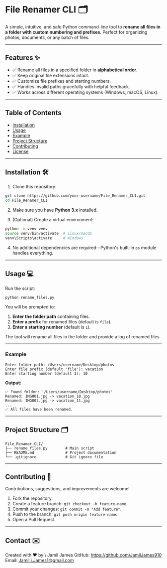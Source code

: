 # File Renamer CLI 🗂️

A simple, intuitive, and safe Python command-line tool to **rename all files in a folder with custom numbering and prefixes**. Perfect for organizing photos, documents, or any batch of files.

---

## Features ✨

- ✅ Rename all files in a specified folder in **alphabetical order**.
- ✅ Keep original file extensions intact.
- ✅ Customize file prefixes and starting numbers.
- ✅ Handles invalid paths gracefully with helpful feedback.
- ✅ Works across different operating systems (Windows, macOS, Linux).

---

## Table of Contents

- [Installation](#installation)
- [Usage](#usage)
- [Example](#example)
- [Project Structure](#project-structure)
- [Contributing](#contributing)
- [License](#license)

---

## Installation 🛠️

1. Clone this repository:

```bash
git clone https://github.com/your-username/File_Renamer_CLI.git
cd File_Renamer_CLI
````

2. Make sure you have **Python 3.x** installed.

3. (Optional) Create a virtual environment:

```bash
python -m venv venv
source venv/bin/activate  # Linux/macOS
venv\Scripts\activate     # Windows
```

4. No additional dependencies are required—Python's built-in `os` module handles everything.

---

## Usage 💻

Run the script:

```bash
python rename_files.py
```

You will be prompted to:

1. **Enter the folder path** containing files.
2. **Enter a prefix** for renamed files (default is `file`).
3. **Enter a starting number** (default is `1`).

The tool will rename all files in the folder and provide a log of renamed files.

---

### Example

```
Enter folder path: /Users/username/Desktop/photos
Enter file prefix (default 'file'): vacation
Enter starting number (default 1): 10
```

**Output:**

```
✅ Found folder: '/Users/username/Desktop/photos'
Renamed: IMG001.jpg -> vacation_10.jpg
Renamed: IMG002.jpg -> vacation_11.jpg
...
✅ All files have been renamed.
```

---

## Project Structure 🗂️

```
File_Renamer_CLI/
├── rename_files.py        # Main script
├── README.md              # Project documentation
└── .gitignore             # Git ignore file
```

---

## Contributing 🤝

Contributions, suggestions, and improvements are welcome!

1. Fork the repository.
2. Create a feature branch: `git checkout -b feature-name`.
3. Commit your changes: `git commit -m "Add feature"`.
4. Push to the branch: `git push origin feature-name`.
5. Open a Pull Request.


---

## Contact ✉️

Created with ❤️ by \ Jamil James
GitHub: https://github.com/JamilJames910
Email:  Jamil.i.James1@gmail.com
